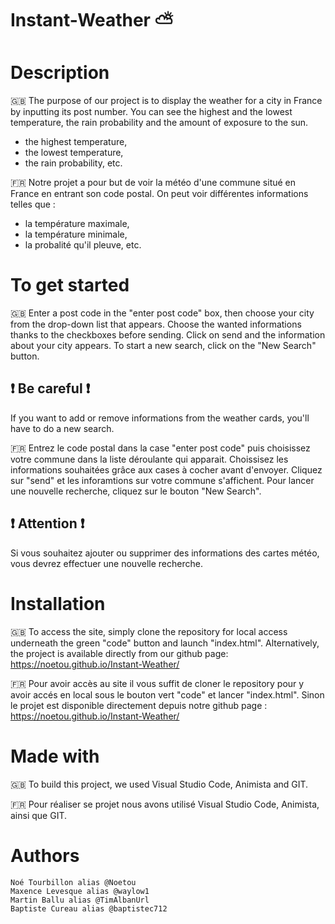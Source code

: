 # Instant-Weather ⛅


# Description 
🇬🇧 The purpose of our project is to display the weather for a city in France by inputting its post number. You can see the highest and the lowest temperature, the rain probability and the amount of exposure to the sun.
* the highest temperature,
* the lowest temperature, 
* the rain probability, etc.
  
🇫🇷 Notre projet a pour but de voir la météo d'une commune situé en France en entrant son code postal. On peut voir différentes informations telles que : 
* la température maximale,
* la température minimale, 
* la probalité qu'il pleuve, etc. 

# To get started
🇬🇧 Enter a post code in the "enter post code" box, then choose your city from the drop-down list that appears.
Choose the wanted informations thanks to the checkboxes before sending.
Click on send and the information about your city appears. 
To start a new search, click on the "New Search" button.

## :heavy_exclamation_mark: Be careful :heavy_exclamation_mark:
If you want to add or remove informations from the weather cards, you'll have to do a new search.


🇫🇷 Entrez le code postal dans la case "enter post code" puis choisissez votre commune dans la liste déroulante qui apparait.
Choissisez les informations souhaitées grâce aux cases à cocher avant d'envoyer.
Cliquez sur "send" et les inforamtions sur votre commune s'affichent. 
Pour lancer une nouvelle recherche, cliquez sur le bouton "New Search".

## :heavy_exclamation_mark: Attention :heavy_exclamation_mark:
Si vous souhaitez ajouter ou supprimer des informations des cartes météo, vous devrez effectuer une nouvelle recherche.

# Installation
🇬🇧 To access the site, simply clone the repository for local access underneath the green "code" button and launch "index.html".
Alternatively, the project is available directly from our github page: https://noetou.github.io/Instant-Weather/

🇫🇷 Pour avoir accès au site il vous suffit de cloner le repository pour y avoir accés en local sous le bouton vert "code" et lancer "index.html".
Sinon le projet est disponible directement depuis notre github page : https://noetou.github.io/Instant-Weather/


# Made with
🇬🇧 To build this project, we used Visual Studio Code, Animista and GIT.

🇫🇷 Pour réaliser se projet nous avons utilisé Visual Studio Code, Animista, ainsi que GIT.


# Authors


    Noé Tourbillon alias @Noetou
    Maxence Levesque alias @waylow1
    Martin Ballu alias @TimAlbanUrl
    Baptiste Cureau alias @baptistec712


